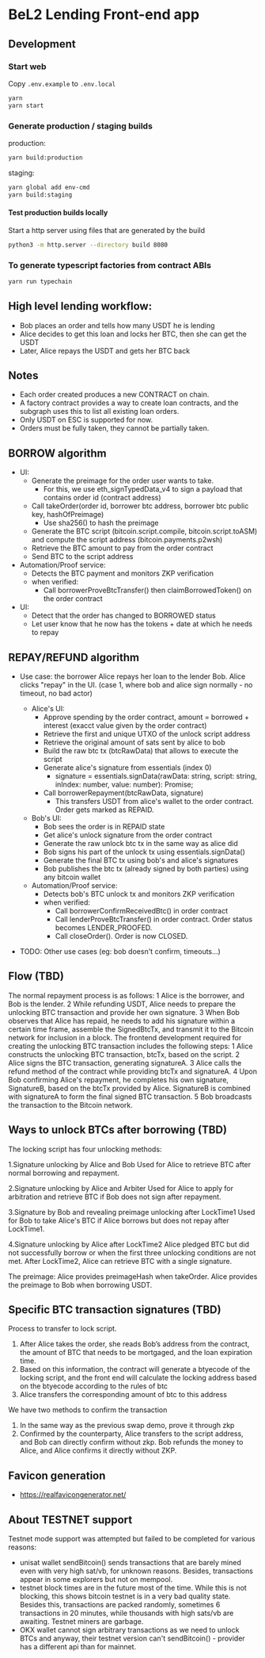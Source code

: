 # BeL2 Lending Front-end app

## Development

### Start web

Copy `.env.example` to `.env.local`

```sh
yarn
yarn start
```

### Generate production / staging builds

production:

```sh
yarn build:production
```

staging:

```sh
yarn global add env-cmd
yarn build:staging
```

#### Test production builds locally

Start a http server using files that are generated by the build

```sh
python3 -m http.server --directory build 8080
```

### To generate typescript factories from contract ABIs

```sh
yarn run typechain
```

## High level lending workflow:

- Bob places an order and tells how many USDT he is lending
- Alice decides to get this loan and locks her BTC, then she can get the USDT
- Later, Alice repays the USDT and gets her BTC back

## Notes

- Each order created produces a new CONTRACT on chain.
- A factory contract provides a way to create loan contracts, and the subgraph uses this to list all existing loan orders.
- Only USDT on ESC is supported for now.
- Orders must be fully taken, they cannot be partially taken.

## BORROW algorithm

- UI:
  - Generate the preimage for the order user wants to take.
    - For this, we use eth_signTypedData_v4 to sign a payload that contains order id (contract address)
  - Call takeOrder(order id, borrower btc address, borrower btc public key, hashOfPreimage)
    - Use sha256() to hash the preimage
  - Generate the BTC script (bitcoin.script.compile, bitcoin.script.toASM) and compute the script address (bitcoin.payments.p2wsh)
  - Retrieve the BTC amount to pay from the order contract
  - Send BTC to the script address
- Automation/Proof service: 
  - Detects the BTC payment and monitors ZKP verification
  - when verified:
    - Call borrowerProveBtcTransfer() then claimBorrowedToken() on the order contract
- UI:
  - Detect that the order has changed to BORROWED status 
  - Let user know that he now has the tokens + date at which he needs to repay

## REPAY/REFUND algorithm

- Use case: the borrower Alice repays her loan to the lender Bob. Alice clicks "repay" in the UI. (case 1, where bob and alice sign normally - no timeout, no bad actor)
  - Alice's UI:
    - Approve spending by the order contract, amount = borrowed + interest (exacct value given by the order contract)
    - Retrieve the first and unique UTXO of the unlock script address
    - Retrieve the original amount of sats sent by alice to bob
    - Build the raw btc tx (btcRawData) that allows to execute the script
    - Generate alice's signature from essentials (index 0)
      - signature = essentials.signData(rawData: string, script: string, inIndex: number, value: number): Promise<string>;
    - Call borrowerRepayment(btcRawData, signature)
      - This transfers USDT from alice's wallet to the order contract. Order gets marked as REPAID.
  - Bob's UI:
    - Bob sees the order is in REPAID state
    - Get alice's unlock signature from the order contract
    - Generate the raw unlock btc tx in the same way as alice did
    - Bob signs his part of the unlock tx using essentials.signData()
    - Generate the final BTC tx using bob's and alice's signatures
    - Bob publishes the btc tx (already signed by both parties) using any bitcoin wallet
  - Automation/Proof service: 
    - Detects bob's BTC unlock tx and monitors ZKP verification
    - when verified:
      - Call borrowerConfirmReceivedBtc() in order contract
      - Call lenderProveBtcTransfer() in order contract. Order status becomes LENDER_PROOFED.
      - Call closeOrder(). Order is now CLOSED.

- TODO: Other use cases (eg: bob doesn't confirm, timeouts...)

## Flow (TBD)

The normal repayment process is as follows:
 1 Alice is the borrower, and Bob is the lender.
 2 While refunding USDT, Alice needs to prepare the unlocking BTC transaction and provide her own signature.
 3 When Bob observes that Alice has repaid, he needs to add his signature within a certain time frame, assemble the SignedBtcTx, and transmit it to the Bitcoin network for inclusion in a block.
The frontend development required for creating the unlocking BTC transaction includes the following steps:
 1 Alice constructs the unlocking BTC transaction, btcTx, based on the script.
 2 Alice signs the BTC transaction, generating signatureA.
 3 Alice calls the refund method of the contract while providing btcTx and signatureA.
 4 Upon Bob confirming Alice's repayment, he completes his own signature, SignatureB, based on the btcTx provided by Alice. SignatureB is combined with signatureA to form the final signed BTC transaction.
 5 Bob broadcasts the transaction to the Bitcoin network.

## Ways to unlock BTCs after borrowing (TBD)

The locking script has four unlocking methods:

1.Signature unlocking by Alice and Bob
Used for Alice to retrieve BTC after normal borrowing and repayment.

2.Signature unlocking by Alice and Arbiter
Used for Alice to apply for arbitration and retrieve BTC if Bob does not sign after repayment.

3.Signature by Bob and revealing preimage unlocking after LockTime1 
Used for Bob to take Alice's BTC if Alice borrows but does not repay after LockTime1.

4.Signature unlocking by Alice after LockTime2 
Alice pledged BTC but did not successfully borrow or when the first three unlocking conditions are not met. After LockTime2, Alice can retrieve BTC with a single signature.

The preimage:
Alice provides preimageHash when takeOrder.
Alice provides the preimage to Bob when borrowing USDT.

## Specific BTC transaction signatures (TBD)

Process to transfer to lock script. 

1. After Alice takes the order, she reads Bob’s address from the contract, the amount of BTC that needs to be mortgaged, and the loan expiration time.
2. Based on this information, the contract will generate a btyecode of the locking script, and the front end will calculate the locking address based on the btyecode according to the rules of btc
3. Alice transfers the corresponding amount of btc to this address

We have two methods to confirm the transaction
1. In the same way as the previous swap demo, prove it through zkp
2. Confirmed by the counterparty, Alice transfers to the script address, and Bob can directly confirm without zkp. Bob refunds the money to Alice, and Alice confirms it directly without ZKP.

## Favicon generation

- https://realfavicongenerator.net/

## About TESTNET support

Testnet mode support was attempted but failed to be completed for various reasons:
- unisat wallet sendBitcoin() sends transactions that are barely mined even with very high sat/vb, for unknown reasons. Besides, transactions appear in some explorers but not on mempool.
- testnet block times are in the future most of the time. While this is not blocking, this shows bitcoin testnet is in a very bad quality state. Besides this, transactions are packed randomly, sometimes 6 transactions in 20 minutes, while thousands with high sats/vb are awaiting. Testnet miners are garbage.
- OKX wallet cannot sign arbitrary transactions as we need to unlock BTCs and anyway, their testnet version can't sendBitcoin() - provider has a different api than for mainnet.